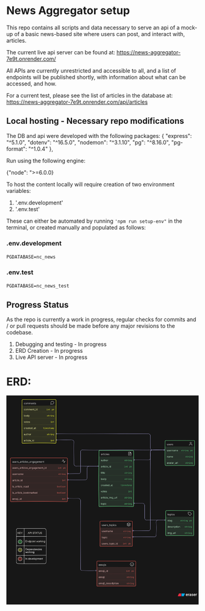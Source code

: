 # News Aggregator setup

This repo contains all scripts and data necessary to serve an api of a mock-up of a basic news-based site where users can post, and interact with, articles.

The current live api server can be found at: https://news-aggregator-7e9t.onrender.com/

All APIs are currently unrestricted and accessible to all, and a list of endpoints will be published shortly, with information about what can be accessed, and how.

For a current test, please see the list of articles in the database at: https://news-aggregator-7e9t.onrender.com/api/articles

## Local hosting - Necessary repo modifications

The DB and api were developed with the following packages:
{
"express": "^5.1.0",
"dotenv": "^16.5.0",
"nodemon": "^3.1.10",
"pg": "^8.16.0",
"pg-format": "^1.0.4"
},

Run using the following engine:

{"node": ">=6.0.0}

To host the content locally will require creation of two environment variables:

1. '.env.development'
2. '.env.test'

These can either be automated by running `'npm run setup-env"` in the terminal, or created manually and populated as follows:

### .env.development

`PGDATABASE=nc_news`

### .env.test

`PGDATABASE=nc_news_test`

## Progress Status

As the repo is currently a work in progress, regular checks for commits and / or pull requests should be made before any major revisions to the codebase.

1. Debugging and testing - In progress
2. ERD Creation - In progress
3. Live API server - In progress

# ERD:

![Link to ERD](ERD.svg)
